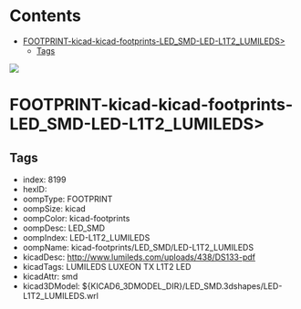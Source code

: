 



Contents
========

* [FOOTPRINT-kicad-kicad-footprints-LED_SMD-LED-L1T2_LUMILEDS>](#footprint-kicad-kicad-footprints-led_smd-led-l1t2_lumileds)
	* [Tags](#tags)
  
![][im]
# FOOTPRINT-kicad-kicad-footprints-LED_SMD-LED-L1T2_LUMILEDS>

## Tags

- index: 8199
- hexID: 
- oompType: FOOTPRINT
- oompSize: kicad
- oompColor: kicad-footprints
- oompDesc: LED_SMD
- oompIndex: LED-L1T2_LUMILEDS
- oompName: kicad-footprints/LED_SMD/LED-L1T2_LUMILEDS
- kicadDesc: http://www.lumileds.com/uploads/438/DS133-pdf
- kicadTags: LUMILEDS LUXEON TX L1T2 LED
- kicadAttr: smd
- kicad3DModel: ${KICAD6_3DMODEL_DIR}/LED_SMD.3dshapes/LED-L1T2_LUMILEDS.wrl



[im]: image.png
